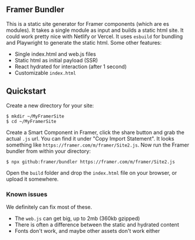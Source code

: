 ## Framer Bundler

This is a static site generator for Framer components (which are es modules). It takes a single module as input and builds a static html site. It could work pretty nice with Netlify or Vercel. It uses `esbuild` for bundling and Playwright to generate the static html. Some other features:

- Single index.html and web.js files
- Static html as initial payload (SSR)
- React hydrated for interaction (after 1 second)
- Customizable `index.html`

## Quickstart

Create a new directory for your site:

```
$ mkdir ~/MyFramerSite
$ cd ~/MyFramerSite
```

Create a Smart Component in Framer, click the share button and grab the actual `.js` url. You can find it under "Copy Import Statement". It looks something like `https://framer.com/m/framer/Site2.js`. Now run the Framer bundler from within your directory:

```
$ npx github:framer/bundler https://framer.com/m/framer/Site2.js
```

Open the `build` folder and drop the `index.html` file on your browser, or upload it somewhere.

### Known issues

We definitely can fix most of these.

- The `web.js` can get big, up to 2mb (360kb gzipped)
- There is often a difference between the static and hydrated content
- Fonts don't work, and maybe other assets don't work either
